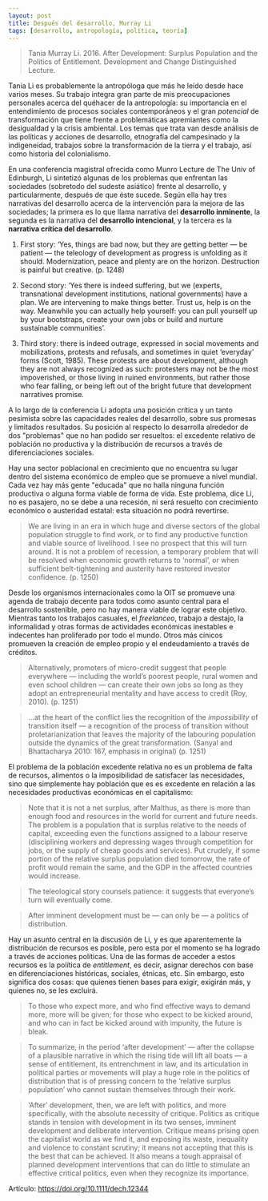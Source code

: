 ```yaml
---
layout: post
title: Después del desarrollo, Murray Li
tags: [desarrollo, antropología, política, teoría]
---
```


>Tania Murray Li. 2016. After Development: Surplus Population and the Politics of Entitlement. Development and Change Distinguished Lecture.

Tania Li es probablemente la antropóloga que más he leído desde hace varios meses. Su trabajo integra gran parte de mis preocupaciones personales acerca del quéhacer de la antropología: su importancia en el entendimiento de procesos sociales contemporáneos y el gran _potencial_ de transformación que tiene frente a problemáticas apremiantes como la desigualdad y la crisis ambiental. Los temas que trata van desde análisis de las políticas y acciones de desarrollo, etnografía del campesinado y la indigeneidad, trabajos sobre la transformación de la tierra y el trabajo, así como historia del colonialismo. 

En una conferencia magistral ofrecida como Munro Lecture de The Univ of Edinburgh, Li sintetizó algunas de los problemas que enfrentan las sociedades (sobretodo del sudeste asiático) frente al desarrollo, y particularmente, después de que éste sucede. Según ella hay tres narrativas del desarrollo acerca de la intervención para la mejora de las sociedades; la primera es lo que llama narrativa del **desarrollo inminente**, la segunda es la narrativa del **desarrollo intencional**, y la tercera es la **narrativa crítica del desarrollo**.

1. First story: ‘Yes, things are bad now, but they are getting better — be patient — the teleology of development as progress is unfolding as it should. Modernization, peace and plenty are on the horizon. Destruction is painful but creative. (p. 1248)

2. Second story: ‘Yes there is indeed suffering, but we (experts, transnational development institutions, national governments) have a plan. We are intervening to make things better. Trust us, help is on the way. Meanwhile you can actually help yourself: you can pull yourself up by your bootstraps, create your own jobs or build and nurture sustainable communities’. 

3. Third story: there is indeed outrage, expressed in social movements and mobilizations, protests and refusals, and sometimes in quiet ‘everyday’ forms (Scott, 1985). These protests are about development, although they are not always recognized as such: protesters may not be the most impoverished, or those living in ruined environments, but rather those who fear falling, or being left out of the bright future that development narratives promise. 

A lo largo de la conferencia Li adopta una posición crítica y un tanto pesimista sobre las capacidades reales del desarrollo, sobre sus promesas y limitados resultados. Su posición al respecto lo desarrolla alrededor de dos "problemas" que no han podido ser resueltos: el excedente relativo de población no productiva y la distribución de recursos a través de diferenciaciones sociales. 

Hay una sector poblacional en crecimiento que no encuentra su lugar dentro del sistema económico de empleo que se promueve a nivel mundial. Cada vez hay más gente "educada" que no halla ninguna función productiva o alguna forma viable de forma de vida. Este problema, dice Li, no es pasajero, no se debe a una recesión, ni será resuelto con crecimiento económico o austeridad estatal: esta situación no podrá revertirse.

>We are living in an era in which huge and diverse sectors of the global population struggle to find work, or to find any productive function and viable source of livelihood. I see no prospect that this will turn around. It is not a problem of recession, a temporary problem that will be resolved when economic growth returns to ‘normal’, or when sufficient belt-tightening and austerity have restored investor confidence. (p. 1250)

Desde los organismos internacionales como la OIT se promueve una agenda de trabajo decente para todos como asunto central para el desarrollo sostenible, pero no hay manera viable de lograr este objetivo. Mientras tanto los trabajos casuales, el _freelanceo_, trabajo a destajo, la informalidad y otras formas de actividades económicas inestables e indecentes han proliferado por todo el mundo. Otros más cínicos promueven la creación de empleo propio y el endeudamiento a través de créditos.

>Alternatively, promoters of micro-credit suggest that people everywhere — including the world’s poorest people, rural women and even school children — can create their own jobs so long as they adopt an entrepreneurial mentality and have access to credit (Roy, 2010). (p. 1251)

>...at the heart of the conflict lies the recognition of the _impossibility_ of transition itself — a recognition of the process of transition without proletarianization that leaves the majority of the labouring population outside the dynamics of the great transformation. (Sanyal and Bhattacharya 2010: 167, emphasis in original) (p. 1251)

El problema de la población excedente relativa no es un problema de falta de recursos, alimentos o la imposibilidad de satisfacer las necesidades, sino que simplemente hay población que es es excedente en relación a las necesidades productivas económicas en el capitalismo:

>Note that it is not a net surplus, after Malthus, as there is more than enough food and resources in the world for current and future needs. The problem is a population that is surplus relative to the needs of capital, exceeding even the functions assigned to a labour reserve (disciplining workers and depressing wages through competition for jobs, or the supply of cheap goods and services). Put crudely, if some portion of the relative surplus population died tomorrow, the rate of profit would remain the same, and the GDP in the affected countries would increase.

>The teleological story counsels patience: it suggests that everyone’s turn will eventually come.

> After imminent development must be — can only be — a politics of distribution.

Hay un asunto central en la discusión de Li, y es que aparentemente la distribución de recursos es posible, pero esta por el momento se ha logrado a través de acciones políticas. Una de las formas de acceder a estos recursos es la política de _entitlement_, es decir, asignar derechos con base en diferenciaciones históricas, sociales, étnicas, etc. Sin embargo, esto significa dos cosas: que quienes tienen bases para exigir, exigirán más, y quienes no, se les excluirá.

>To those who expect more, and who find effective ways to demand more, more will be given; for those who expect to be kicked around, and who can in fact be kicked around with impunity, the future is bleak.

>To summarize, in the period ‘after development’ — after the collapse of a plausible narrative in which the rising tide will lift all boats — a sense of entitlement, its entrenchment in law, and its articulation in political parties or movements will play a huge role in the politics of distribution that is of pressing concern to the ‘relative surplus population’ who cannot sustain themselves through their work.

>‘After’ development, then, we are left with politics, and more specifically, with the absolute necessity of critique. Politics as critique stands in tension with development in its two senses, imminent development and deliberate intervention. Critique means prising open the capitalist world as we find it, and exposing its waste, inequality and violence to constant scrutiny; it means not accepting that this is the best that can be achieved. It also means a tough appraisal of planned development interventions that can do little to stimulate an effective critical politics, even when they recognize its importance. 

Artículo: <https://doi.org/10.1111/dech.12344>